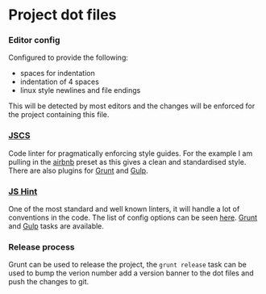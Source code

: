 # Project dot files

### Editor config
Configured to provide the following:
*   spaces for indentation
*   indentation of 4 spaces
*   linux style newlines and file endings

This will be detected by most editors and the changes will be enforced for the project containing this file.

### [JSCS](http://jscs.info/)
Code linter for pragmatically enforcing style guides. For the example I am pulling in the [airbnb](https://github.com/airbnb/javascript) preset as this gives a
clean and standardised style. There are also plugins for [Grunt](https://github.com/jscs-dev/grunt-jscs/) and
[Gulp](https://github.com/jscs-dev/gulp-jscs/).

### [JS Hint](http://jshint.com/)
One of the most standard and well known linters, it will handle a lot of conventions in the code. The list of config
options can be seen [here](http://jshint.com/docs/options/). [Grunt](https://github.com/gruntjs/grunt-contrib-jshint)
and [Gulp](https://github.com/spalger/gulp-jshint) tasks are available.


### Release process
Grunt can be used to release the project, the `grunt release` task can be used to bump the verion number add a version 
banner to the dot files and push the changes to git. 